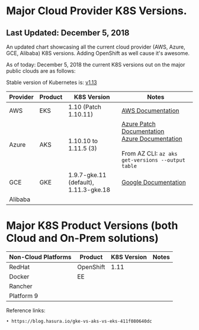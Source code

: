 # Major Cloud Provider K8S Versions.
## Last Updated: December 5, 2018
An updated chart showcasing all the current cloud provider (AWS, Azure, GCE, Alibaba) K8S versions. Adding OpenShift as well cause it's awesome.

As of today: December 5, 2018 the current K8S versions out on the major public clouds are as follows:

Stable version of Kubernetes is: [v1.13](https://kubernetes.io/docs/setup/release/notes/)
 
| Provider | Product | K8S Version | Notes |
| -------- | ------- | ----------- | ----- |
| AWS      | EKS     | 1.10 (Patch 1.10.11) | [AWS Documentation](https://docs.aws.amazon.com/eks/latest/userguide/platform-versions.html) |
| Azure    | AKS     | 1.10.10 to 1.11.5 (3) | [Azure Patch Documentation](https://azure.microsoft.com/en-us/updates/aks-clusters-patched-for-kubernetes-vulnerability/) <br> [Azure Documentation](https://docs.microsoft.com/en-us/azure/aks/supported-kubernetes-versions) <br><br>From AZ CLI: `az aks get-versions --output table` |
| GCE      | GKE     | 1.9.7-gke.11 (default), 1.11.3-gke.18 | [Google Documentation](https://cloud.google.com/kubernetes-engine/versioning-and-upgrades) |
| Alibaba  |         |  |

# Major K8S Product Versions (both Cloud and On-Prem solutions)

| Non-Cloud Platforms | Product | K8S Version | Notes |
| ------------------- | ------- | ----------- | ----- |
| RedHat   | OpenShift | 1.11 | |
| Docker   | EE | | |
| Rancher  | | | |
| Platform 9 | | | |



Reference links:

	• https://blog.hasura.io/gke-vs-aks-vs-eks-411f080640dc